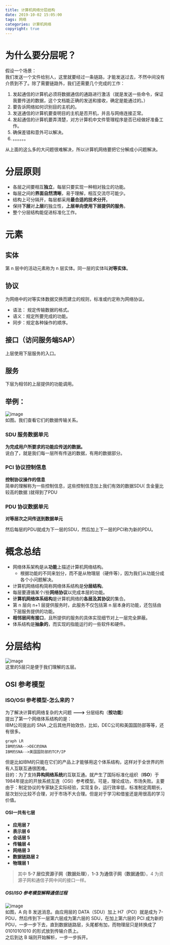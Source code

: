 ```yaml
---
title: 计算机网络分层结构
date: 2019-10-02 15:05:00
tags: 网络
categories: 计算机网络
copyright: true
---
```

# 为什么要分层呢？
假设一个场景：  
我们发送一个文件给别人，这里就要经过一条链路，才能发送过去，不然中间没有介质到不了。除了需要链路外，我们还需要几个完成的工作：  
1. 发起通信的计算机必须将数据通信的通路进行激活（就是发送一些命令，保证我要传送的数据，这个文档能正确的发送和接收，确定是能通过的。）
2. 要告诉网络如何识别目的主机的。
3. 发送通信的计算机要查明目的主机是否开机，并且与网络连接正常。
4. 发起通信的计算机要弄清楚，对方计算机中文件管理程序是否已经做好准备工作。
5. 确保差错和意外可以解决。
6. 。。。。。。
  
从上面的这么多的大问题很难解决，所以计算机网络要把它分解成小问题解决。 
<!--more --> 
# 分层原则
- 各层之间要相互**独立**，每层只要实现一种相对独立的功能。
- 每层之间的**界面自然清晰**，易于理解，相互交流尽可能少。
- 结构上可分隔开，每层都采用**最合适的技术分开**。
- 保持**下层**对**上层**的独立性，**上层单向使用下层提供的服务**。
- 整个分层结构能促进标准化工作。

# 元素
## 实体
第 n 层中的活动元素称为 n 层实体。同一层的实体叫**对等实体**。
## 协议
为网络中的对等实体数据交换而建立的规则，标准或约定称为网络协议。
- 语法： 规定传输数据的格式。
- 语义：规定所要完成的功能。
- 同步：规定各种操作的顺序。

## 接口（访问服务端SAP）
上层使用下层服务的入口。
## 服务
下层为相邻的上层提供的功能调用。
## 举例：   
![image](https://note.youdao.com/yws/public/resource/359e08a52f64deaac553adb0132327ad/xmlnote/081F05FC5210435EABCB10E33244E0C7/12534)  
如图。我们查看它们的数据传输关系。  
### SDU 服务数据单元
**为完成用户所要求的功能应传送的数据。**  
说白了，就是我们每一层所有传送的数据，有用的数据部分。
### PCI 协议控制信息
**控制协议操作的信息**  
简单的理解称为一些控制信息，这些控制信息加上我们有效的数据SDU( 含金量比较高的数据 )就得到了PDU
### PDU 协议数据单元
**对等层次之间传送到数据单元**
  
然后每层的PDU就成为下一层的SDU，然后加上下一层的PCI称为新的PDU。
# 概念总结
- 网络体系架构是从**功能**上描述计算机网络结构。
    - 根据功能的不同来划分，而不是从物理层（硬件等），因为我们从功能分成各个小问题解决。
- 计算机网络结构简称网络体系结构是**分层结构**。
- 每层要遵循某个/些**网络协议**以完成本层的功能。
- **计算机网络体系结构**是计算机网络的**各层及其协议**的集合。
- 第 n 层向 n+1 层提供服务时，此服务不仅包括第 n 层本身的功能，还包括由下层服务提供的功能。
- **相邻层间有接口**，且所提供的服务的具体实现细节对上一层完全屏蔽。
- 体系结构是**抽象的**，而实现的指能运行的一些软件和硬件。

# 分层结构
![image](https://note.youdao.com/yws/public/resource/359e08a52f64deaac553adb0132327ad/xmlnote/6A5E6852EF0045A885907C5ADC1780FF/12535)  
这里的5层只是便于我们理解的五层。  
## OSI 参考模型
### ISO/OSI 参考模型-怎么来的？
为了解决计算机网络复杂的大问题 **--->**  分层结构（**按功能**）  
提出了第一个网络体系结构的是：  
IBM公司提出的 SNA ,之后其他开始效仿，比如，DEC公司和美国国防部等等，还有很多。
```
graph LR
IBM的SNA-->DEC的DNA
IBM的SNA-->美国国防部的TCP/IP
```
但是比如IBM的只能在它们的产品上才能够用这个体系结构，这样对于全世界的所有人互联互通很困难。  
目的：为了支持**异构网络系统**的互联互通。就产生了国际标准化组织（**ISO**）于1984年提出的开放系统互连（OSI）参考模型。可是，理论成功，市场失败。主要由于：制定协议的专家缺乏实际经验，实现复杂，运行效率低，标准制定周期长，层次划分比较不合理，对于市场不大合理。但是对于学习和借鉴还是用很高的学习价值。  
#### OSI一共有七层
- **应用层 7**
- **表示层 6**
- **会话层 5**
- **传输层 4**
- **网络层 3**
- **数据链路层 2**
- **物理层 1**  

> 其中 **5-7 层位资源子网（数据处理）**，**1-3 为通信子网（数据通信）**。4 为资源子网和通信子网中间的接口一样。  
  
##### OSI/ISO 参考模型解释通信过程
![image](https://note.youdao.com/yws/public/resource/359e08a52f64deaac553adb0132327ad/xmlnote/890678FC4ADB46B394628D72C40B0661/12539)  
如图，A 向 B 发送消息。由应用层的 DATA（SDU）加上 H7（PCI）就是成为 7-PDU，然后传到下一层第六层成为第六层的 SDU，在加上第六层的 PCI 成为新的 PDU，一步一步下去，直到数据链路层，头尾都有加，而物理层只是转换成了 01010101010 的形式放到传输介质上。  
之后到达 B 端则开始解析，一步一步拆开。






